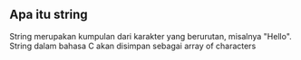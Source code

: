 ## Apa itu string
String merupakan kumpulan dari karakter yang berurutan, misalnya "Hello".
String dalam bahasa C akan disimpan sebagai array of characters
